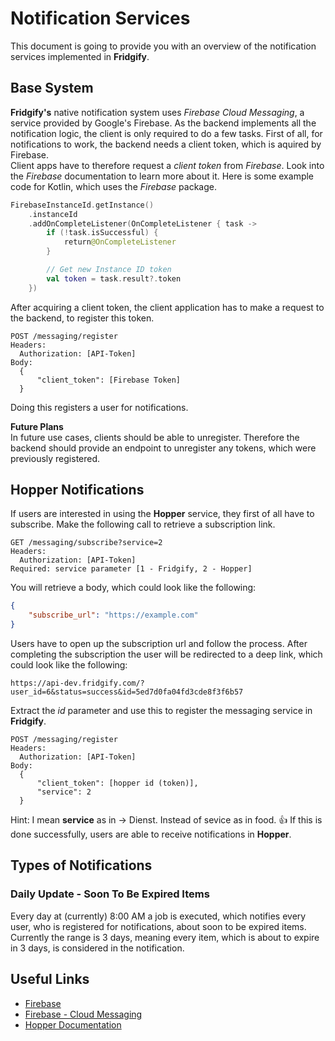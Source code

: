 # Notification Services

This document is going to provide you with an overview of the notification services implemented in **Fridgify**.

## Base System

**Fridgify's** native notification system uses *Firebase Cloud Messaging*, a service provided by Google's Firebase. As the backend implements all the notification logic, the client is only required to do a few tasks. First of all, for notifications to work, the backend needs a client token, which is aquired by Firebase. <br>
Client apps have to therefore request a *client token* from *Firebase*. Look into the *Firebase* documentation to learn more about it. Here is some example code for Kotlin, which uses the *Firebase* package.
```kotlin
FirebaseInstanceId.getInstance()
    .instanceId
    .addOnCompleteListener(OnCompleteListener { task ->
        if (!task.isSuccessful) {
            return@OnCompleteListener
        }

        // Get new Instance ID token
        val token = task.result?.token
    })
```
After acquiring a client token, the client application has to make a request to the backend, to register this token. 
```
POST /messaging/register
Headers:
  Authorization: [API-Token]
Body:
  {
      "client_token": [Firebase Token]
  }
```
Doing this registers a user for notifications. <br/>

**Future Plans**<br/>
In future use cases, clients should be able to unregister. Therefore the backend should provide an endpoint to unregister any tokens, which were previously registered.

## Hopper Notifications

If users are interested in using the **Hopper** service, they first of all have to subscribe. Make the following call to retrieve a subscription link.
```
GET /messaging/subscribe?service=2
Headers:
  Authorization: [API-Token]
Required: service parameter [1 - Fridgify, 2 - Hopper]
```
You will retrieve a body, which could look like the following:
```json
{
    "subscribe_url": "https://example.com"
}
```
Users have to open up the subscription url and follow the process. After completing the subscription the user will be redirected to a deep link, which could look like the following:
```
https://api-dev.fridgify.com/?user_id=6&status=success&id=5ed7d0fa04fd3cde8f3f6b57
```
Extract the *id* parameter and use this to register the messaging service in **Fridgify**.
```
POST /messaging/register
Headers:
  Authorization: [API-Token]
Body:
  {
      "client_token": [hopper id (token)],
      "service": 2
  }
```
Hint: I mean **service** as in -> Dienst. Instead of sevice as in food. :+1:
If this is done successfully, users are able to receive notifications in **Hopper**.

## Types of Notifications

### Daily Update - Soon To Be Expired Items

Every day at (currently) 8:00 AM a job is executed, which notifies every user, who is registered for notifications, about soon to be expired items. Currently the range is 3 days, meaning every item, which is about to expire in 3 days, is considered in the notification. 

## Useful Links

* [Firebase](https://firebase.google.com/)
* [Firebase - Cloud Messaging](https://firebase.google.com/docs/cloud-messaging)
* [Hopper Documentation](https://developer.hoppercloud.net/#/)
